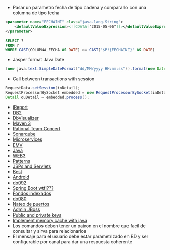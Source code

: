 - Pasar un parametro fecha de tipo cadena y compararlo con una columna de tipo fecha
```xml
<parameter name="FECHAINI" class="java.lang.String">
	<defaultValueExpression><![CDATA["2015-05-06"]]></defaultValueExpression>
</parameter>
```
```sql
SELECT ?
FROM ?
WHERE CAST(COLUMNA_FECHA AS DATE) >= CAST('$P!{FECHAINI}' AS DATE)
```
- Jasper format Java Date
```java
(new java.text.SimpleDateFormat("dd/MM/yyyy HH:mm:ss")).format(new Date())
```
- Call between transactions with session
```java
RequestData.setSession(inDetail);
RequestProcessorBySocket embedded = new RequestProcessorBySocket(inDetail);
Detail ouDetail = embedded.process();
```
- [iReport](./resources/20191206103334.md)
- [DB2](./resources/20200224113132.md)
- [DbVisualizer](./resources/20191209092829.md)
- [Maven 3](./resources/201911290928.md)
- [Rational Team Concert](./resources/201911281514.md)
- [Sonarqube](./resources/20191121151011.md)
- [Microservices](./resources/microservices.md)
- [EMV](./resources/emv.md)
- [Java](./resources/20191120112223.md)
- [WEB3](./resources/20200123164041.md)
- [Patterns](./resources/patterns.md)
- [JSPs and Servlets](./resources/jspservlets.md)
- [Best](./resources/best.md)
- [Android](https://github.com/ronald0009/Leeme/blob/master/resources/android.md)
- [do092](https://github.com/ronald0009/Leeme/blob/master/resources/do092.md)
- [Spring Boot wtf!???]()
- [Fondos indexados](https://github.com/ronald0009/Leeme/blob/master/resources/fi.md)
- [do080](https://github.com/ronald0009/Leeme/blob/master/resources/do080.md)
- [Nateo de puertos]()
- [Admin JBoss]()
- [Public and private keys]()
- [Implement memory cache with java]()
- Los comandos deben tener un patron en el nombre que facil de consultar y sirva para relacionarlos
- El mensaje para el usuario debe estar parametrizado en BD y ser configurable por canal para dar una respuesta coherente
